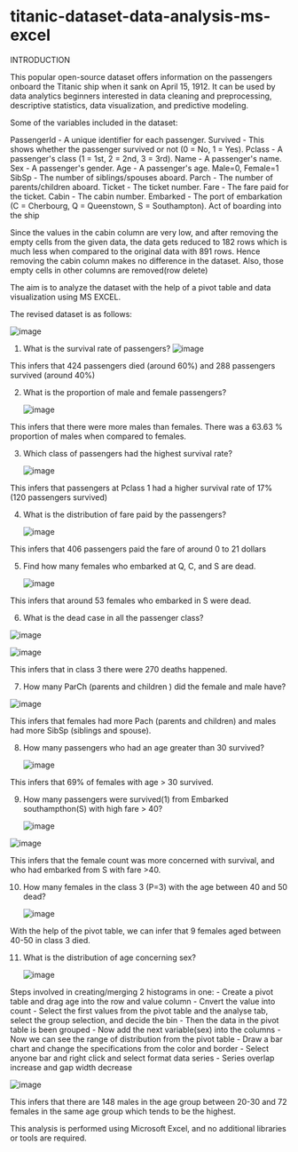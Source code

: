 # titanic-dataset-data-analysis-ms-excel

INTRODUCTION

This popular open-source dataset offers information on the passengers onboard the Titanic ship when it sank on April 15, 1912. 
It can be used by data analytics beginners interested in data cleaning and preprocessing, descriptive statistics, data visualization, and predictive modeling.

Some of the variables included in the dataset:

  PassengerId - A unique identifier for each passenger.
  Survived - This shows whether the passenger survived or not (0 = No, 1 = Yes).
  Pclass - A passenger's class (1 = 1st, 2 = 2nd, 3 = 3rd).
  Name - A passenger's name.
  Sex - A passenger's gender.
  Age - A passenger's age. Male=0, Female=1
  SibSp - The number of siblings/spouses aboard.
  Parch - The number of parents/children aboard.
  Ticket - The ticket number.
  Fare - The fare paid for the ticket.
  Cabin - The cabin number.
  Embarked - The port of embarkation (C = Cherbourg, Q = Queenstown, S = Southampton). Act of boarding into the ship 

Since the values in the cabin column are very low, and after removing the empty cells from the given data, the data gets reduced to 182 rows which is much less when compared to the original data with 891 rows. 
Hence removing the cabin column makes no difference in the dataset. 
Also, those empty cells in other columns are removed(row delete)

The aim is to analyze the dataset with the help of a pivot table and data visualization using MS EXCEL.

The revised dataset is as follows:

![image](https://github.com/sahanavenkatesh242/titanic-dataset-data-analysis-ms-excel/assets/157820520/0dbbd308-e743-471a-af76-0e489c58d4ec)

1. What is the survival rate of passengers?
     ![image](https://github.com/sahanavenkatesh242/titanic-dataset-data-analysis-ms-excel/assets/157820520/cf873405-0fcd-4b14-9e3f-ef156f19b9b2)

This infers that 424 passengers died (around 60%) and 288 passengers survived (around 40%)

2. What is the proportion of male and female passengers?

   ![image](https://github.com/sahanavenkatesh242/titanic-dataset-data-analysis-ms-excel/assets/157820520/b3c255bf-8e4a-4e58-a8bb-1ff43566c8b8)

  This infers that there were more males than females. There was a 63.63 % proportion of males when compared to females.

3. Which class of passengers had the highest survival rate?

   ![image](https://github.com/sahanavenkatesh242/titanic-dataset-data-analysis-ms-excel/assets/157820520/ebd83331-fc05-4b6b-9be0-68d815058973)

This infers that passengers at Pclass 1 had a higher survival rate of 17% (120 passengers survived)

4. What is the distribution of fare paid by the passengers?

   ![image](https://github.com/sahanavenkatesh242/titanic-dataset-data-analysis-ms-excel/assets/157820520/f143ae53-ea13-4999-b407-a280bd4904c5)

  This infers that 406 passengers paid the fare of around 0 to 21 dollars 

5. Find how many females who embarked at Q, C, and S are dead.

     ![image](https://github.com/sahanavenkatesh242/titanic-dataset-data-analysis-ms-excel/assets/157820520/a6fb714f-07aa-4d18-9804-9a416d15a95c)

  This infers that around 53 females who embarked in S were dead.

6. What is the dead case in all the passenger class?

  ![image](https://github.com/sahanavenkatesh242/titanic-dataset-data-analysis-ms-excel/assets/157820520/233a81c7-2239-4d4c-b714-9e45cf081318)

  ![image](https://github.com/sahanavenkatesh242/titanic-dataset-data-analysis-ms-excel/assets/157820520/c2f3678a-1fda-4aaa-86eb-81ecf3376fd8)

  This infers that in class 3 there were 270 deaths happened.

7. How many ParCh (parents and children ) did the female and male have?

  ![image](https://github.com/sahanavenkatesh242/titanic-dataset-data-analysis-ms-excel/assets/157820520/aceee2e8-7d5d-4c6e-9955-a02524fd6e6a)

  This infers that females had more Pach (parents and children) and males had more SibSp (siblings and spouse).

8. How many passengers  who had an age greater than 30 survived?

     ![image](https://github.com/sahanavenkatesh242/titanic-dataset-data-analysis-ms-excel/assets/157820520/face7d45-903a-44bd-b197-dd7bc81d2201)

  This infers that 69% of females with age > 30 survived.

9. How many passengers were survived(1) from Embarked southampthon(S) with high fare > 40?

      ![image](https://github.com/sahanavenkatesh242/titanic-dataset-data-analysis-ms-excel/assets/157820520/4df73b65-5366-412d-a38a-f9ea035b413a)

  ![image](https://github.com/sahanavenkatesh242/titanic-dataset-data-analysis-ms-excel/assets/157820520/5af4262c-b036-4265-8660-5957bef5a991)

This infers that the female count was more concerned with survival, and who had embarked from S with fare >40.

10. How many females in the class 3 (P=3) with the age between 40 and 50 dead?
    
      ![image](https://github.com/sahanavenkatesh242/titanic-dataset-data-analysis-ms-excel/assets/157820520/ea4738de-2470-4e00-b70a-f10fa284f9a7)

  With the help of the pivot table, we can infer that 9 females aged between 40-50 in class 3 died.

11. What is the distribution of age concerning sex?

    ![image](https://github.com/sahanavenkatesh242/titanic-dataset-data-analysis-ms-excel/assets/157820520/05e44164-6008-4d96-a512-52f77896dc2a)

Steps involved in creating/merging 2 histograms in one:
      - Create a pivot table and drag age into the row and value column 
      - Cnvert the value into count 
      - Select the first values from the pivot table and the analyse tab, select the group selection, and decide the bin 
      - Then the data in the pivot table is been grouped 
      - Now add the next variable(sex) into the columns 
      - Now we can see the range of distribution from the pivot table 
      - Draw a bar chart and change the specifications from the color and border 
      - Select anyone bar and right click and select format data series
      - Series overlap increase and gap width decrease

  ![image](https://github.com/sahanavenkatesh242/titanic-dataset-data-analysis-ms-excel/assets/157820520/7cb22244-84a2-44a4-8ba8-35145f6bc928)


This infers that there are 148 males in the age group between 20-30 and 72 females in the same age group which tends to be the highest.





This analysis is performed using Microsoft Excel, and no additional libraries or tools are required.
